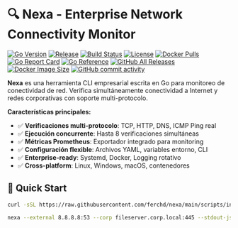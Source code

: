 # 🔍 Nexa - Enterprise Network Connectivity Monitor

[![Go Version](https://img.shields.io/badge/Go-1.21+-blue.svg)](https://golang.org)
[![Release](https://img.shields.io/github/v/release/ferchd/nexa)](https://github.com/ferchd/nexa/releases)
[![Build Status](https://github.com/ferchd/nexa/workflows/CI/badge.svg)](https://github.com/ferchd/nexa/actions)
[![License](https://img.shields.io/badge/license-MIT-green.svg)](LICENSE)
[![Docker Pulls](https://img.shields.io/docker/pulls/ferchd/nexa.svg)](https://hub.docker.com/r/ferchd/nexa)
[![Go Report Card](https://goreportcard.com/badge/github.com/ferchd/nexa)](https://goreportcard.com/report/github.com/ferchd/nexa)
[![Go Reference](https://pkg.go.dev/badge/github.com/ferchd/nexa.svg)](https://pkg.go.dev/github.com/ferchd/nexa)
[![GitHub All Releases](https://img.shields.io/github/downloads/ferchd/nexa/total.svg)](https://github.com/ferchd/nexa/releases)
[![Docker Image Size](https://img.shields.io/docker/image-size/tuusuario/netcheck/latest)](https://hub.docker.com/r/tuusuario/netcheck)
[![GitHub commit activity](https://img.shields.io/github/commit-activity/m/ferchd/nexa)](https://github.com/ferchd/nexa/pulse)

**Nexa** es una herramienta CLI empresarial escrita en Go para monitoreo de conectividad de red. Verifica simultáneamente conectividad a Internet y redes corporativas con soporte multi-protocolo.

**Características principales:** 
- ✅ **Verificaciones multi-protocolo**: TCP, HTTP, DNS, ICMP Ping real
- ✅ **Ejecución concurrente**: Hasta 8 verificaciones simultáneas
- ✅ **Métricas Prometheus**: Exportador integrado para monitoring
- ✅ **Configuración flexible**: Archivos YAML, variables entorno, CLI
- ✅ **Enterprise-ready**: Systemd, Docker, Logging rotativo
- ✅ **Cross-platform**: Linux, Windows, macOS, contenedores

## 🚀 Quick Start

```bash
curl -sSL https://raw.githubusercontent.com/ferchd/nexa/main/scripts/install.sh | sudo bash

nexa --external 8.8.8.8:53 --corp fileserver.corp.local:445 --stdout-json
```